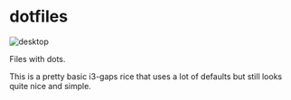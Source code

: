 # dotfiles

![desktop](https://i.imgur.com/92VnKN7.png)

Files with dots. 

This is a pretty basic i3-gaps rice that uses a lot of defaults but still looks quite nice and simple.
